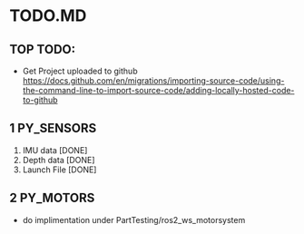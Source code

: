 # TODO.MD

## TOP TODO:
- Get Project uploaded to github
https://docs.github.com/en/migrations/importing-source-code/using-the-command-line-to-import-source-code/adding-locally-hosted-code-to-github 


## 1 PY_SENSORS
1. IMU data [DONE]
2. Depth data [DONE]
3. Launch File [DONE]


## 2 PY_MOTORS
- do implimentation under PartTesting/ros2_ws_motorsystem